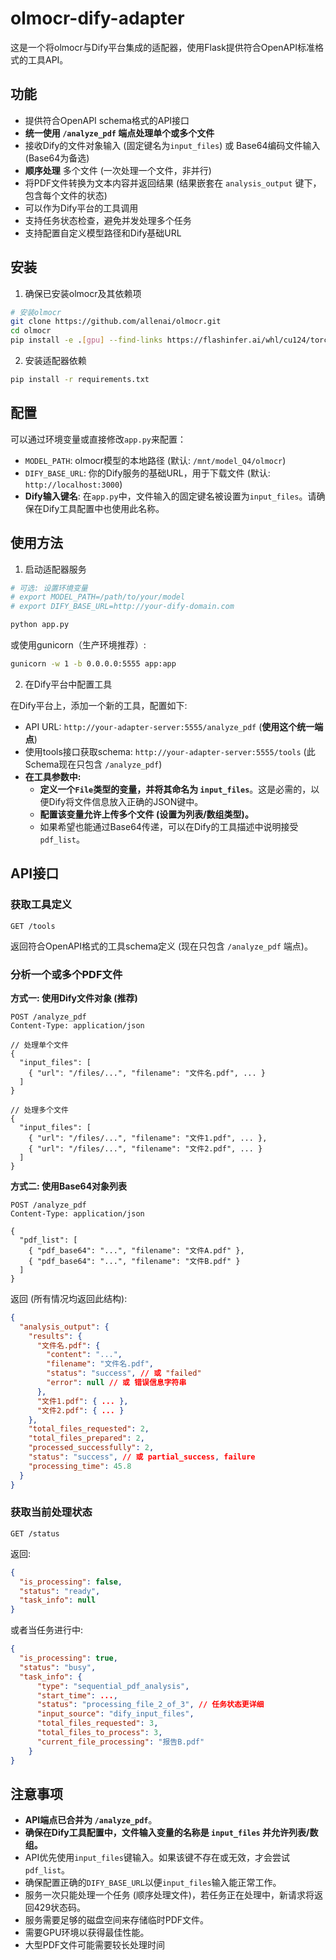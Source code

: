 # olmocr-dify-adapter

这是一个将olmocr与Dify平台集成的适配器，使用Flask提供符合OpenAPI标准格式的工具API。

## 功能

- 提供符合OpenAPI schema格式的API接口
- **统一使用 `/analyze_pdf` 端点处理单个或多个文件**
- 接收Dify的文件对象输入 (固定键名为`input_files`) 或 Base64编码文件输入 (Base64为备选)
- **顺序处理** 多个文件 (一次处理一个文件，非并行)
- 将PDF文件转换为文本内容并返回结果 (结果嵌套在 `analysis_output` 键下，包含每个文件的状态)
- 可以作为Dify平台的工具调用
- 支持任务状态检查，避免并发处理多个任务
- 支持配置自定义模型路径和Dify基础URL

## 安装

1. 确保已安装olmocr及其依赖项

```bash
# 安装olmocr
git clone https://github.com/allenai/olmocr.git
cd olmocr
pip install -e .[gpu] --find-links https://flashinfer.ai/whl/cu124/torch2.4/flashinfer/
```

2. 安装适配器依赖

```bash
pip install -r requirements.txt
```

## 配置

可以通过环境变量或直接修改`app.py`来配置：

- `MODEL_PATH`: olmocr模型的本地路径 (默认: `/mnt/model_Q4/olmocr`)
- `DIFY_BASE_URL`: 你的Dify服务的基础URL，用于下载文件 (默认: `http://localhost:3000`)
- **Dify输入键名**: 在`app.py`中，文件输入的固定键名被设置为`input_files`。请确保在Dify工具配置中也使用此名称。

## 使用方法

1. 启动适配器服务

```bash
# 可选: 设置环境变量
# export MODEL_PATH=/path/to/your/model
# export DIFY_BASE_URL=http://your-dify-domain.com

python app.py
```

或使用gunicorn（生产环境推荐）:

```bash
gunicorn -w 1 -b 0.0.0.0:5555 app:app
```

2. 在Dify平台中配置工具

在Dify平台上，添加一个新的工具，配置如下:

- API URL: `http://your-adapter-server:5555/analyze_pdf` (**使用这个统一端点**)
- 使用tools接口获取schema: `http://your-adapter-server:5555/tools` (此Schema现在只包含 `/analyze_pdf`)
- **在工具参数中:**
    - **定义一个`File`类型的变量，并将其命名为 `input_files`**。这是必需的，以便Dify将文件信息放入正确的JSON键中。
    - **配置该变量允许上传多个文件 (设置为列表/数组类型)。**
    - 如果希望也能通过Base64传递，可以在Dify的工具描述中说明接受`pdf_list`。

## API接口

### 获取工具定义

```
GET /tools
```

返回符合OpenAPI格式的工具schema定义 (现在只包含 `/analyze_pdf` 端点)。

### 分析一个或多个PDF文件

**方式一: 使用Dify文件对象 (推荐)**

```
POST /analyze_pdf
Content-Type: application/json

// 处理单个文件
{
  "input_files": [
    { "url": "/files/...", "filename": "文件名.pdf", ... }
  ]
}

// 处理多个文件
{
  "input_files": [
    { "url": "/files/...", "filename": "文件1.pdf", ... },
    { "url": "/files/...", "filename": "文件2.pdf", ... }
  ]
}
```

**方式二: 使用Base64对象列表**

```
POST /analyze_pdf
Content-Type: application/json

{
  "pdf_list": [
    { "pdf_base64": "...", "filename": "文件A.pdf" },
    { "pdf_base64": "...", "filename": "文件B.pdf" }
  ]
}
```

返回 (所有情况均返回此结构):

```json
{
  "analysis_output": {
    "results": {
      "文件名.pdf": {
        "content": "...",
        "filename": "文件名.pdf",
        "status": "success", // 或 "failed"
        "error": null // 或 错误信息字符串
      },
      "文件1.pdf": { ... },
      "文件2.pdf": { ... }
    },
    "total_files_requested": 2,
    "total_files_prepared": 2,
    "processed_successfully": 2,
    "status": "success", // 或 partial_success, failure
    "processing_time": 45.8
  }
}
```

### 获取当前处理状态

```
GET /status
```

返回:

```json
{
  "is_processing": false,
  "status": "ready",
  "task_info": null
}
```

或者当任务进行中:
```json
{
  "is_processing": true,
  "status": "busy",
  "task_info": {
      "type": "sequential_pdf_analysis",
      "start_time": ..., 
      "status": "processing_file_2_of_3", // 任务状态更详细
      "input_source": "dify_input_files",
      "total_files_requested": 3, 
      "total_files_to_process": 3, 
      "current_file_processing": "报告B.pdf" 
    }
}
```

## 注意事项

- **API端点已合并为 `/analyze_pdf`**。
- **确保在Dify工具配置中，文件输入变量的名称是 `input_files` 并允许列表/数组。**
- API优先使用`input_files`键输入。如果该键不存在或无效，才会尝试`pdf_list`。
- 确保配置正确的`DIFY_BASE_URL`以便`input_files`输入能正常工作。
- 服务一次只能处理一个任务 (顺序处理文件)，若任务正在处理中，新请求将返回429状态码。
- 服务需要足够的磁盘空间来存储临时PDF文件。
- 需要GPU环境以获得最佳性能。
- 大型PDF文件可能需要较长处理时间 
